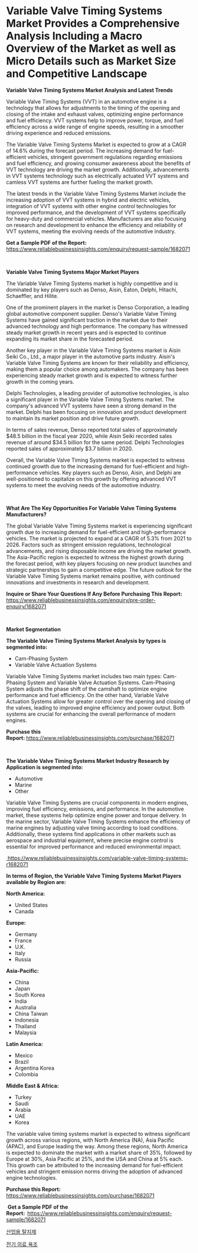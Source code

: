 <p><h1>Variable Valve Timing Systems Market Provides a Comprehensive Analysis Including a Macro Overview of the Market as well as Micro Details such as Market Size and Competitive Landscape</h1></p><p><strong>Variable Valve Timing Systems Market Analysis and Latest Trends</strong></p>
<p><p>Variable Valve Timing Systems (VVT) in an automotive engine is a technology that allows for adjustments to the timing of the opening and closing of the intake and exhaust valves, optimizing engine performance and fuel efficiency. VVT systems help to improve power, torque, and fuel efficiency across a wide range of engine speeds, resulting in a smoother driving experience and reduced emissions.</p><p>The Variable Valve Timing Systems Market is expected to grow at a CAGR of 14.6% during the forecast period. The increasing demand for fuel-efficient vehicles, stringent government regulations regarding emissions and fuel efficiency, and growing consumer awareness about the benefits of VVT technology are driving the market growth. Additionally, advancements in VVT systems technology such as electrically actuated VVT systems and camless VVT systems are further fueling the market growth.</p><p>The latest trends in the Variable Valve Timing Systems Market include the increasing adoption of VVT systems in hybrid and electric vehicles, integration of VVT systems with other engine control technologies for improved performance, and the development of VVT systems specifically for heavy-duty and commercial vehicles. Manufacturers are also focusing on research and development to enhance the efficiency and reliability of VVT systems, meeting the evolving needs of the automotive industry.</p></p>
<p><strong>Get a Sample PDF of the Report:&nbsp;</strong> <a href="https://www.reliablebusinessinsights.com/enquiry/request-sample/1682071">https://www.reliablebusinessinsights.com/enquiry/request-sample/1682071</a></p>
<p>&nbsp;</p>
<p><strong>Variable Valve Timing Systems Major Market Players</strong></p>
<p><p>The Variable Valve Timing Systems market is highly competitive and is dominated by key players such as Denso, Aisin, Eaton, Delphi, Hitachi, Schaeffler, and Hilite.</p><p>One of the prominent players in the market is Denso Corporation, a leading global automotive component supplier. Denso's Variable Valve Timing Systems have gained significant traction in the market due to their advanced technology and high performance. The company has witnessed steady market growth in recent years and is expected to continue expanding its market share in the forecasted period.</p><p>Another key player in the Variable Valve Timing Systems market is Aisin Seiki Co., Ltd., a major player in the automotive parts industry. Aisin's Variable Valve Timing Systems are known for their reliability and efficiency, making them a popular choice among automakers. The company has been experiencing steady market growth and is expected to witness further growth in the coming years.</p><p>Delphi Technologies, a leading provider of automotive technologies, is also a significant player in the Variable Valve Timing Systems market. The company's advanced VVT systems have seen a strong demand in the market. Delphi has been focusing on innovation and product development to maintain its market position and drive future growth.</p><p>In terms of sales revenue, Denso reported total sales of approximately $48.5 billion in the fiscal year 2020, while Aisin Seiki recorded sales revenue of around $34.5 billion for the same period. Delphi Technologies reported sales of approximately $3.7 billion in 2020.</p><p>Overall, the Variable Valve Timing Systems market is expected to witness continued growth due to the increasing demand for fuel-efficient and high-performance vehicles. Key players such as Denso, Aisin, and Delphi are well-positioned to capitalize on this growth by offering advanced VVT systems to meet the evolving needs of the automotive industry.</p></p>
<p>&nbsp;</p>
<p><strong>What Are The Key Opportunities For Variable Valve Timing Systems Manufacturers?</strong></p>
<p><p>The global Variable Valve Timing Systems market is experiencing significant growth due to increasing demand for fuel-efficient and high-performance vehicles. The market is projected to expand at a CAGR of 5.3% from 2021 to 2026. Factors such as stringent emission regulations, technological advancements, and rising disposable income are driving the market growth. The Asia-Pacific region is expected to witness the highest growth during the forecast period, with key players focusing on new product launches and strategic partnerships to gain a competitive edge. The future outlook for the Variable Valve Timing Systems market remains positive, with continued innovations and investments in research and development.</p></p>
<p><strong>Inquire or Share Your Questions If Any Before Purchasing This Report:</strong> <a href="https://www.reliablebusinessinsights.com/enquiry/pre-order-enquiry/1682071">https://www.reliablebusinessinsights.com/enquiry/pre-order-enquiry/1682071</a></p>
<p>&nbsp;</p>
<p><strong>Market Segmentation</strong></p>
<p><strong>The Variable Valve Timing Systems Market Analysis by types is segmented into:</strong></p>
<p><ul><li>Cam-Phasing System</li><li>Variable Valve Actuation Systems</li></ul></p>
<p><p>Variable Valve Timing Systems market includes two main types: Cam-Phasing System and Variable Valve Actuation Systems. Cam-Phasing System adjusts the phase shift of the camshaft to optimize engine performance and fuel efficiency. On the other hand, Variable Valve Actuation Systems allow for greater control over the opening and closing of the valves, leading to improved engine efficiency and power output. Both systems are crucial for enhancing the overall performance of modern engines.</p></p>
<p><strong>Purchase this Report:&nbsp;</strong><a href="https://www.reliablebusinessinsights.com/purchase/1682071">https://www.reliablebusinessinsights.com/purchase/1682071</a></p>
<p>&nbsp;</p>
<p><strong>The Variable Valve Timing Systems Market Industry Research by Application is segmented into:</strong></p>
<p><ul><li>Automotive</li><li>Marine</li><li>Other</li></ul></p>
<p><p>Variable Valve Timing Systems are crucial components in modern engines, improving fuel efficiency, emissions, and performance. In the automotive market, these systems help optimize engine power and torque delivery. In the marine sector, Variable Valve Timing Systems enhance the efficiency of marine engines by adjusting valve timing according to load conditions. Additionally, these systems find applications in other markets such as aerospace and industrial equipment, where precise engine control is essential for improved performance and reduced environmental impact.</p></p>
<p><a href="https://www.reliablebusinessinsights.com/variable-valve-timing-systems-r1682071">&nbsp;https://www.reliablebusinessinsights.com/variable-valve-timing-systems-r1682071</a></p>
<p><strong>In terms of Region, the Variable Valve Timing Systems Market Players available by Region are:</strong></p>
<p>
    <p> <strong> North America: </strong>
        <ul>
            <li>United States</li>
            <li>Canada</li>
        </ul>
        </p> 
    <p> <strong> Europe: </strong>
        <ul>
            <li>Germany</li>
            <li>France</li>
            <li>U.K.</li>
            <li>Italy</li>
            <li>Russia</li>
        </ul>
        </p> 
    <p> <strong> Asia-Pacific: </strong>
        <ul>
            <li>China</li>
            <li>Japan</li>
            <li>South Korea</li>
            <li>India</li>
            <li>Australia</li>
            <li>China Taiwan</li>
            <li>Indonesia</li>
            <li>Thailand</li>
            <li>Malaysia</li>
        </ul>
        </p> 
    <p> <strong> Latin America: </strong>
        <ul>
            <li>Mexico</li>
            <li>Brazil</li>
            <li>Argentina Korea</li>
            <li>Colombia</li>
        </ul>
        </p> 
    <p> <strong> Middle East & Africa: </strong>
        <ul>
            <li>Turkey</li>
            <li>Saudi</li>
            <li>Arabia</li>
            <li>UAE</li>
            <li>Korea</li>
        </ul>
    </p>
    </p>
<p><p>The variable valve timing systems market is expected to witness significant growth across various regions, with North America (NA), Asia Pacific (APAC), and Europe leading the way. Among these regions, North America is expected to dominate the market with a market share of 35%, followed by Europe at 30%, Asia Pacific at 25%, and the USA and China at 5% each. This growth can be attributed to the increasing demand for fuel-efficient vehicles and stringent emission norms driving the adoption of advanced engine technologies.</p></p>
<p><strong>Purchase this Report: </strong><a href="https://www.reliablebusinessinsights.com/purchase/1682071">https://www.reliablebusinessinsights.com/purchase/1682071</a></p>
<p>&nbsp;<strong>Get a Sample PDF of the Report:&nbsp;&nbsp;</strong><a href="https://www.reliablebusinessinsights.com/enquiry/request-sample/1682071">https://www.reliablebusinessinsights.com/enquiry/request-sample/1682071</a></p>
<p><strong></strong></p>
<p><p><a href="https://github.com/ConstantinVon/Market-Research-Report-List-1/blob/main/396355992215.md">산업용 탈지제</a></p><p><a href="https://github.com/trmesnao7959541/Market-Research-Report-List-2/blob/main/1183718105075.md">전기 의료 욕조</a></p></p>